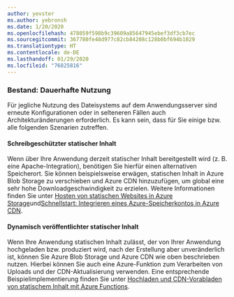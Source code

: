 ```yaml
---
author: yevster
ms.author: yebronsh
ms.date: 1/20/2020
ms.openlocfilehash: 478059f598b9c39609a85647945ebef3df3cb7ec
ms.sourcegitcommit: 367780fe48d977c82cb84208c128b0bf694b1029
ms.translationtype: HT
ms.contentlocale: de-DE
ms.lasthandoff: 01/29/2020
ms.locfileid: "76825816"
---
```

### <a name="inventory-persistence-usage"></a>Bestand: Dauerhafte Nutzung

Für jegliche Nutzung des Dateisystems auf dem Anwendungsserver sind erneute Konfigurationen oder in selteneren Fällen auch Architekturänderungen erforderlich. Es kann sein, dass für Sie einige bzw. alle folgenden Szenarien zutreffen.

#### <a name="read-only-static-content"></a>Schreibgeschützter statischer Inhalt

Wenn über Ihre Anwendung derzeit statischer Inhalt bereitgestellt wird (z. B. eine Apache-Integration), benötigen Sie hierfür einen alternativen Speicherort. Sie können beispielsweise erwägen, statischen Inhalt in Azure Blob Storage zu verschieben und Azure CDN hinzuzufügen, um global eine sehr hohe Downloadgeschwindigkeit zu erzielen. Weitere Informationen finden Sie unter [Hosten von statischen Websites in Azure Storage](/azure/storage/blobs/storage-blob-static-website)und[Schnellstart: Integrieren eines Azure-Speicherkontos in Azure CDN](/azure/cdn/cdn-create-a-storage-account-with-cdn#enable-azure-cdn-for-the-storage-account).

#### <a name="dynamically-published-static-content"></a>Dynamisch veröffentlichter statischer Inhalt

Wenn Ihre Anwendung statischen Inhalt zulässt, der von Ihrer Anwendung hochgeladen bzw. produziert wird, nach der Erstellung aber unveränderlich ist, können Sie Azure Blob Storage und Azure CDN wie oben beschrieben nutzen. Hierbei können Sie auch eine Azure-Funktion zum Verarbeiten von Uploads und der CDN-Aktualisierung verwenden. Eine entsprechende Beispielimplementierung finden Sie unter [Hochladen und CDN-Vorabladen von statischem Inhalt mit Azure Functions](https://github.com/Azure-Samples/functions-java-push-static-contents-to-cdn).
